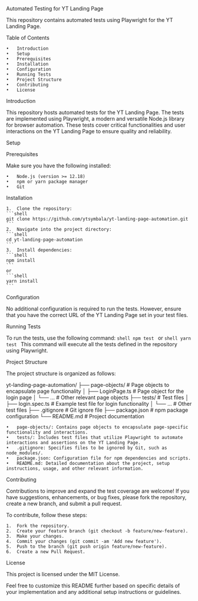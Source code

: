 Automated Testing for YT Landing Page

This repository contains automated tests using Playwright for the YT Landing Page.

Table of Contents

	•	Introduction
	•	Setup
	•	Prerequisites
	•	Installation
	•	Configuration
	•	Running Tests
	•	Project Structure
	•	Contributing
	•	License

Introduction

This repository hosts automated tests for the YT Landing Page. The tests are implemented using Playwright, a modern and versatile Node.js library for browser automation. These tests cover critical functionalities and user interactions on the YT Landing Page to ensure quality and reliability.

Setup

Prerequisites

Make sure you have the following installed:

	•	Node.js (version >= 12.18)
	•	npm or yarn package manager
	•	Git

Installation

	1.	Clone the repository:
    ```shell
    git clone https://github.com/ytsymbala/yt-landing-page-automation.git
    ```
    2.	Navigate into the project directory:
    ```shell
    cd yt-landing-page-automation
    ```
    3.	Install dependencies:
    ```shell
    npm install
    ```
    or
    ```shell
    yarn install
    ```
Configuration

No additional configuration is required to run the tests. However, ensure that you have the correct URL of the YT Landing Page set in your test files.

Running Tests

To run the tests, use the following command:
    ```shell
    npm test
    ```
    or
    ```shell
    yarn test
    ```
This command will execute all the tests defined in the repository using Playwright.

Project Structure

The project structure is organized as follows:

yt-landing-page-automation/
├── page-objects/         # Page objects to encapsulate page functionality
│   ├── LoginPage.ts      # Page object for the login page
│   └── ...               # Other relevant page objects
├── tests/                # Test files
│   ├── login.spec.ts     # Example test file for login functionality
│   └── ...               # Other test files
├── .gitignore            # Git ignore file
├── package.json          # npm package configuration
└── README.md             # Project documentation

	•	page-objects/: Contains page objects to encapsulate page-specific functionality and interactions.
	•	tests/: Includes test files that utilize Playwright to automate interactions and assertions on the YT Landing Page.
	•	.gitignore: Specifies files to be ignored by Git, such as node_modules/.
	•	package.json: Configuration file for npm dependencies and scripts.
	•	README.md: Detailed documentation about the project, setup instructions, usage, and other relevant information.

Contributing

Contributions to improve and expand the test coverage are welcome! If you have suggestions, enhancements, or bug fixes, please fork the repository, create a new branch, and submit a pull request.

To contribute, follow these steps:

	1.	Fork the repository.
	2.	Create your feature branch (git checkout -b feature/new-feature).
	3.	Make your changes.
	4.	Commit your changes (git commit -am 'Add new feature').
	5.	Push to the branch (git push origin feature/new-feature).
	6.	Create a new Pull Request.

License

This project is licensed under the MIT License.

Feel free to customize this README further based on specific details of your implementation and any additional setup instructions or guidelines.